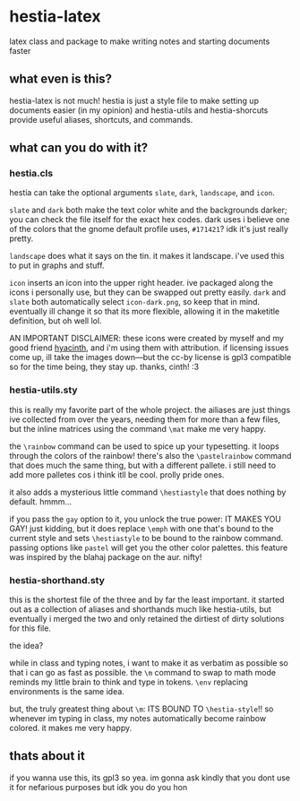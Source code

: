 # hestia-latex

latex class and package to make writing notes and starting documents faster

## what even is this?

hestia-latex is not much! hestia is just a style file to make setting up documents easier (in my opinion) and hestia-utils and hestia-shorcuts provide useful aliases, shortcuts, and commands.

## what can you do with it?

### hestia.cls

hestia can take the optional arguments `slate`, `dark`, `landscape`, and `icon`. 

`slate` and `dark` both make the text color white and the backgrounds darker; you can check the file itself for the exact hex codes. dark uses i believe one of the colors that the gnome default profile uses, `#171421`? idk it's just really pretty.

`landscape` does what it says on the tin. it makes it landscape. i've used this to put in graphs and stuff.

`icon` inserts an icon into the upper right header. ive packaged along the icons i personally use, but they can be swapped out pretty easily. `dark` and `slate` both automatically select `icon-dark.png`, so keep that in mind. eventually ill change it so that its more flexible, allowing it in the maketitle definition, but oh well lol.

AN IMPORTANT DISCLAIMER: these icons were created by myself and my good friend [hyacinth](https://www.instagram.com/photocinthasus?igsh=NGp2azJxOXhwNWUz "give them love!"), and i'm using them with attribution. if licensing issues come up, ill take the images down—but the cc-by license is gpl3 compatible so for the time being, they stay up. thanks, cinth! :3

### hestia-utils.sty

this is really my favorite part of the whole project. the ailiases are just things ive collected from over the years, needing them for more than a few files, but the inline matrices using the command `\mat` make me very happy.

the `\rainbow` command can be used to spice up your typesetting. it loops through the colors of the rainbow! there's also the `\pastelrainbow` command that does much the same thing, but with a different pallete. i still need to add more palletes cos i think itll be cool. prolly pride ones.

it also adds a mysterious little command `\hestiastyle` that does nothing by default. hmmm...

if you pass the `gay` option to it, you unlock the true power: IT MAKES YOU GAY! just kidding, but it does replace `\emph` with one that's bound to the current style and sets `\hestiastyle` to be bound to the rainbow command. passing options like `pastel` will get you the other color palettes. this feature was inspired by the blahaj package on the aur. nifty!

### hestia-shorthand.sty

this is the shortest file of the three and by far the least important. it started out as a collection of aliases and shorthands much like hestia-utils, but eventually i merged the two and only retained the dirtiest of dirty solutions for this file. 

the idea? 

while in class and typing notes, i want to make it as verbatim as possible so that i can go as fast as possible. the `\m` command to swap to math mode reminds my little brain to think and type in tokens. `\env` replacing environments is the same idea.

but, the truly greatest thing about `\m`: ITS BOUND TO `\hestia-style`!! so whenever im typing in class, my notes automatically become rainbow colored. it makes me very happy.

## thats about it

if you wanna use this, its gpl3 so yea. im gonna ask kindly that you dont use it for nefarious purposes but idk you do you hon
